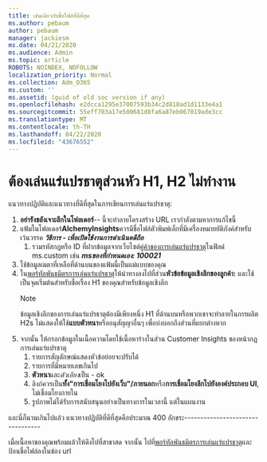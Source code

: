 ```yaml
---
title: เช่นเดียวกับชื่อไฟล์ที่ดีที่สุด
ms.author: pebaum
author: pebaum
manager: jackiesm
ms.date: 04/21/2020
ms.audience: Admin
ms.topic: article
ROBOTS: NOINDEX, NOFOLLOW
localization_priority: Normal
ms.collection: Adm_O365
ms.custom: ''
ms.assetid: (guid of old soc version if any)
ms.openlocfilehash: e2dcca1295e37007593b34c2d818ad1d1133e4a1
ms.sourcegitcommit: 55eff703a17e500681d8fa6a87eb067019ade3cc
ms.translationtype: MT
ms.contentlocale: th-TH
ms.lasthandoff: 04/22/2020
ms.locfileid: "43676552"
---
```

# <a name="required-alchemy-header-h1-h2s-dont-work"></a>ต้องเล่นแร่แปรธาตุส่วนหัว H1, H2 ไม่ทํางาน
แนวทางปฏิบัติและแนวทางที่ดีที่สุดในการเขียนการเล่นแร่แปรธาตุ:

1. **อย่ารังขลังเจาะลึกในโฟลเดอร์**-- นี้จะทําลายโครงสร้าง URL เรากําลังตามหาการแก้ไขนี้
1. แฟ้มในโฟลเดอร์**AlchemyInsights**ควรมีชื่อไฟล์ตัวพิมพ์เล็กที่มีเครื่องหมายยัติภังค์สําหรับเว้นวรรค ***วิธีการ - เพื่อเปิดใช้งานการดําเนินคดีถือ***
    1. รวมรหัสกฎหรือ ID ที่ฝากข้อมูลจากเว็บไซต์[คู่ค้าของการเล่นแร่แปรธาตุ](https://alchemyportal.azurewebsites.net)ในฟิลด์ ms.custom เช่น ***msของที่กําหนดเอง: 100021***
1. ใช้ข้อมูลเมตาที่เหลือที่ด้านบนของแฟ้มนี้เป็นแม่แบบของคุณ
1. ใน[พอร์ทัลพันธมิตรการเล่นแร่แปรธาตุ](https://alchemyportal.azurewebsites.net)ให้นําทางลงไปที่ส่วน**หัวข้อข้อมูลเชิงลึกของลูกค้า:** และใช้เป็นจุดเริ่มต้นสําหรับชื่อเรื่อง H1 ของคุณสําหรับข้อมูลเชิงลึก 
    > [!NOTE]
    > ข้อมูลเชิงลึกของการเล่นแร่แปรธาตุต้องมีเพียงหนึ่ง H1 ที่ด้านบนหรือพวกเขาจะทําลายในการผลิต H2s ไม่แสดงให้ใช้**แบบตัวหนา**หรืออนุสัญญาอื่นๆ เพื่อบ่งบอกถึงส่วนที่แยกต่างหาก
1. จากนั้น ให้กรอกข้อมูลในเนื้อความโดยใช้เนื้อหาร่างในส่วน Customer Insights ของหน้ากฎการเล่นแร่แปรธาตุ
    1. รายการสัญลักษณ์แสดงหัวข้อย่อยจะปรับได้
    1. รายการที่มีหมายเลขเกินไป
    1. **ตัวหนา**และ*ตัวเอียง*เป็น - ok
    1. ลิงก์ควรเป็น**ทั้ง"การเชื่อมโยงไปยังเว็บ"/ภายนอก**หรือ**การเชื่อมโยงลึกไปยังองค์ประกอบ UI**, ไม่เชื่อมโยงภายใน
    1. รูปภาพไม่ได้รับการสนับสนุนอย่างเป็นทางการในเวลานี้ แต่ในแผนงาน

และนี่ก็นานเกินไปแล้ว แนวทางปฏิบัติที่ดีที่สุดคือประมาณ 400 อักขระ---------------------------------

เมื่อเนื้อหาของคุณพร้อมแล้วให้ดึงไปที่สาขาสด จากนั้น ไปที่[พอร์ทัลพันธมิตรการเล่นแร่แปรธาตุ](https://alchemyportal.azurewebsites.net)และป้อนชื่อไฟล์ลงในช่อง url 